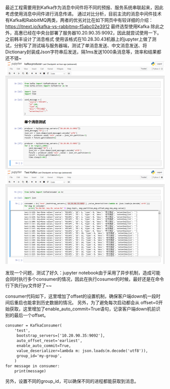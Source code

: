 最近工程需要用到Kafka作为消息中间件将不同的预报、服务系统串联起来，因此考虑使用消息中间件进行消息传递。
通过对比分析，目前主流的消息中间件技术有Kafka和RabbitMQ两类，两者的优劣对比在如下网页中有较详细的介绍：
https://itnext.io/kafka-vs-rabbitmq-f5abc02e3912
最终选型使用Kafka
除此之外，高惠已经在中央台部署了服务器10.20.90.35:9092，因此就尝试使用一下。
之前韩丰设计了消息格式
使用该格式在10.28.30.43机器上的jupyter上做了测试，分别写了测试端与服务器端，测试了单消息发送、中文消息发送、将Dictionary封装成Json字符串后发送，隔1ms发送1000条消息等，效率和结果都还不错~
![](/测试部分/images/1.png)
![](/测试部分/images/2.png)

发现一个问题，测试了好久：jupyter notebook由于采用了异步机制，造成可能会同时执行多个consumer的情况，因此在执行cosumer的时候，最好还是在命令行下执行py文件好了~~

consumer代码如下，这里增加了offset的设置机制，确保客户端down机一段时间后重启也能拿到历史数据的情况。
另外，为了避免每次启动都会从 offset=0开始获取，这里增加了enable_auto_commit=True语句，记录客户端down机前识别的最后一个offset。
```
consumer = KafkaConsumer(
    'test',
     bootstrap_servers=['10.20.90.35:9092'],
     auto_offset_reset='earliest',
     enable_auto_commit=True,
     value_deserializer=lambda m: json.loads(m.decode('utf8')),
     group_id='my-group',
    )
for message in consumer:
    print(message)
```
另外，设置不同的group_id，可以确保不同的进程都能获取到消息。
